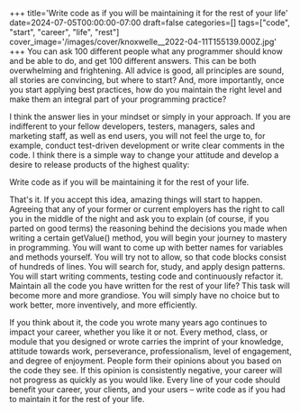 +++
title='Write code as if you will be maintaining it for the rest of your life'
date=2024-07-05T00:00:00-07:00
draft=false
categories=[]
tags=["code", "start", "career", "life", "rest"]
cover_image='/images/cover/knoxwelle__2022-04-11T155139.000Z.jpg'
+++
You can ask 100 different people what any programmer should know and be able to do, and get 100 different answers. This can be both overwhelming and frightening. All advice is good, all principles are sound, all stories are convincing, but where to start? And, more importantly, once you start applying best practices, how do you maintain the right level and make them an integral part of your programming practice?

I think the answer lies in your mindset or simply in your approach. If you are indifferent to your fellow developers, testers, managers, sales and marketing staff, as well as end users, you will not feel the urge to, for example, conduct test-driven development or write clear comments in the code. I think there is a simple way to change your attitude and develop a desire to release products of the highest quality:

Write code as if you will be maintaining it for the rest of your life.

That's it. If you accept this idea, amazing things will start to happen.
Agreeing that any of your former or current employers has the right to call you in the middle of the night and ask you to explain (of course, if you parted on good terms) the reasoning behind the decisions you made when writing a certain getValue() method, you will begin your journey to mastery in programming. You will want to come up with better names for variables and methods yourself. You will try not to allow,
so that code blocks consist of hundreds of lines. You will search for, study, and apply design patterns. You will start writing comments, testing
code and continuously refactor it. Maintain all the code you have written for the rest of your life? This task will become
more and more grandiose. You will simply have no choice but to work better, more inventively, and more efficiently.

If you think about it, the code you wrote many years ago continues to impact your career, whether you like it or not. Every method, class, or module that you designed or wrote carries the imprint of your knowledge, attitude towards work, perseverance, professionalism, level of engagement, and degree of enjoyment. People form their opinions about you based on the code they see. If this opinion is consistently negative, your career will not progress as quickly as you would like. Every line of your code should benefit your career, your clients, and your users – write code as if you had to maintain it for the rest of your life.
